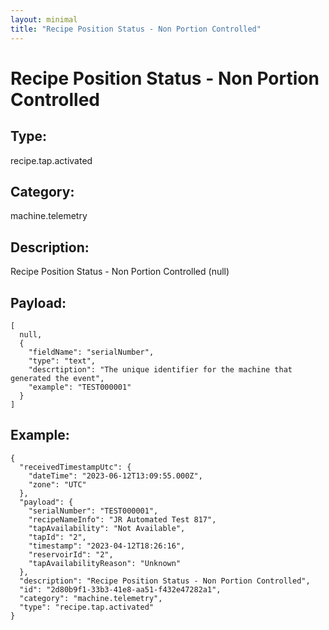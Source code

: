 ```yaml
---
layout: minimal
title: "Recipe Position Status - Non Portion Controlled"
---
```


# Recipe Position Status - Non Portion Controlled

## Type:

recipe.tap.activated

## Category:

machine.telemetry

## Description: 

Recipe Position Status - Non Portion Controlled (null)

## Payload:

```
[
  null,
  {
    "fieldName": "serialNumber",
    "type": "text",
    "descrtiption": "The unique identifier for the machine that generated the event",
    "example": "TEST000001"
  }
]
```

## Example:

```
{
  "receivedTimestampUtc": {
    "dateTime": "2023-06-12T13:09:55.000Z",
    "zone": "UTC"
  },
  "payload": {
    "serialNumber": "TEST000001",
    "recipeNameInfo": "JR Automated Test 817",
    "tapAvailability": "Not Available",
    "tapId": "2",
    "timestamp": "2023-04-12T18:26:16",
    "reservoirId": "2",
    "tapAvailabilityReason": "Unknown"
  },
  "description": "Recipe Position Status - Non Portion Controlled",
  "id": "2d80b9f1-33b3-41e8-aa51-f432e47282a1",
  "category": "machine.telemetry",
  "type": "recipe.tap.activated"
}
```

